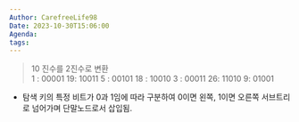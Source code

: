 ```yaml
---
Author: CarefreeLife98
Date: 2023-10-30T15:06:00
Agenda: 
tags:
---
```

> 10 진수를 2진수로 변환
> <br>
> 1 : 00001
> 19: 10011
> 5 : 00101
> 18 : 10010
> 3 : 00011
> 26: 11010
> 9: 01001
- 탐색 키의 특정 비트가 0과 1임에 따라 구분하여 0이면 왼쪽, 1이면 오른쪽 서브트리로 넘어가며 단말노드로서 삽입됨.